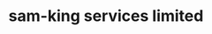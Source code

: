 ---
title: "sam-king services limited"
url: /freetown/sam-king-services-limited/
shop: Eisenwaren
---